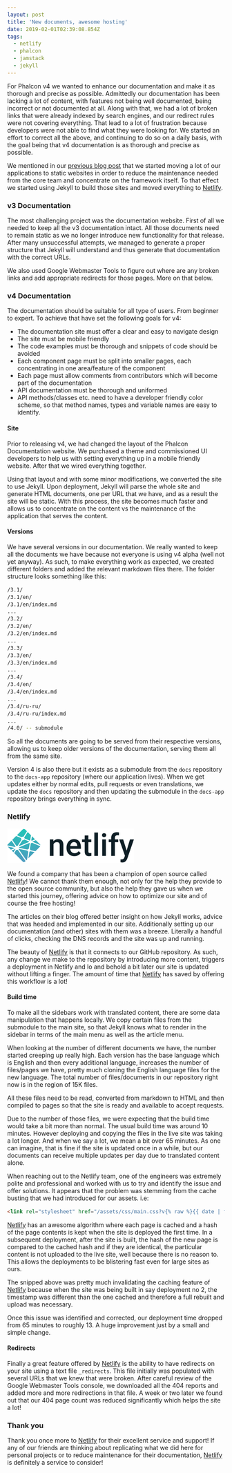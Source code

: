 ```yaml
---
layout: post
title: 'New documents, awesome hosting'
date: 2019-02-01T02:39:08.854Z
tags:
  - netlify
  - phalcon
  - jamstack
  - jekyll
---
```

For Phalcon v4 we wanted to enhance our documentation and make it as thorough and precise as possible. Admittedly our documentation has been lacking a lot of content, with features not being well documented, being incorrect or not documented at all. Along with that, we had a lot of broken links that were already indexed by search engines, and our redirect rules were not covering everything. That lead to a lot of frustration because developers were not able to find what they were looking for. We started an effort to correct all the above, and continuing to do so on a daily basis, with the goal being that v4 documentation is as thorough and precise as possible.
<!--more-->

We mentioned in our [previous blog post](/post/recent-repository-reorganization) that we started moving a lot of our applications to static websites in order to reduce the maintenance needed from the core team and concentrate on the framework itself. To that effect we started using Jekyll to build those sites and moved everything to [Netlify](https://netlify.com).

### v3 Documentation
The most challenging project was the documentation website. First of all we needed to keep all the v3 documentation intact. All those documents need to remain static as we no longer introduce new functionality for that release. After many unsuccessful attempts, we managed to generate a proper structure that Jekyll will understand and thus generate that documentation with the correct URLs.

We also used Google Webmaster Tools to figure out where are any broken links and add appropriate redirects for those pages. More on that below.

### v4 Documentation
The documentation should be suitable for all type of users. From beginner to expert. To achieve that have set the following goals for v4:
- The documentation site must offer a clear and easy to navigate design
- The site must be mobile friendly
- The code examples must be thorough and snippets of code should be avoided
- Each component page must be split into smaller pages, each concentrating in one area/feature of the component
- Each page must allow comments from contributors which will become part of the documentation
- API documentation must be thorough and uniformed
- API methods/classes etc. need to have a developer friendly color scheme, so that method names, types and variable names are easy to identify.

#### Site
Prior to releasing v4, we had changed the layout of the Phalcon Documentation website. We purchased a theme and commissioned UI developers to help us with setting everything up in a mobile friendly website. After that we wired everything together.

Using that layout and with some minor modifications, we converted the site to use Jekyll. Upon deployment, Jekyll will parse the whole site and generate HTML documents, one per URL that we have, and as a result the site will be static. With this process, the site becomes much faster and allows us to concentrate on the content vs the maintenance of the application that serves the content.

#### Versions
We have several versions in our documentation. We really wanted to keep all the documents we have because not everyone is using v4 alpha (well not yet anyway). As such, to make everything work as expected, we created different folders and added the relevant markdown files there. The folder structure looks something like this:

```bash
/3.1/
/3.1/en/
/3.1/en/index.md
...
/3.2/
/3.2/en/
/3.2/en/index.md
...
/3.3/
/3.3/en/
/3.3/en/index.md
...
/3.4/
/3.4/en/
/3.4/en/index.md
...
/3.4/ru-ru/
/3.4/ru-ru/index.md
...
/4.0/ -- submodule
```
So all the documents are going to be served from their respective versions, allowing us to keep older versions of the documentation, serving them all from the same site.

Version 4 is also there but it exists as a submodule from the `docs` repository to the `docs-app` repository (where our application lives). When we get updates either by normal edits, pull requests or even translations, we update the `docs` repository and then updating the submodule in the `docs-app` repository brings everything in sync.

### Netlify
![](/assets/files/full-logo-light.svg)

We found a company that has been a champion of open source called [Netlify](https://netlify.com)! We cannot thank them enough, not only for the help they provide to the open source community, but also the help they gave us when we started this journey, offering advice on how to optimize our site and of course the free hosting!

The articles on their blog offered better insight on how Jekyll works, advice that was heeded and implemented in our site. Additionally setting up our documentation (and other) sites with them was a breeze. Literally a handful of clicks, checking the DNS records and the site was up and running.

The beauty of [Netlify](https://netlify.com) is that it connects to our GitHub repository. As such, any change we make to the repository by introducing more content, triggers a deployment in Netlify and lo and behold a bit later our site is updated without lifting a finger. The amount of time that [Netlify](https://netlify.com) has saved by offering this workflow is a lot!

#### Build time
To make all the sidebars work with translated content, there are some data manipulation that happens locally. We copy certain files from the submodule to the main site, so that Jekyll knows what to render in the sidebar in terms of the main menu as well as the article menu.

When looking at the number of different documents we have, the number started creeping up really high. Each version has the base language which is English and then every additional language, increases the number of files/pages we have, pretty much cloning the English language files for the new language. The total number of files/documents in our repository right now is in the region of 15K files.

All these files need to be read, converted from markdown to HTML and then compiled to pages so that the site is ready and available to accept requests.

Due to the number of those files, we were expecting that the build time would take a bit more than normal. The usual build time was around 10 minutes. However deploying and copying the files in the live site was taking a lot longer. And when we say a lot, we mean a bit over 65 minutes. As one can imagine, that is fine if the site is updated once in a while, but our documents can receive multiple updates per day due to translated content alone.

When reaching out to the Netlify team, one of the engineers was extremely polite and professional and worked with us to try and identify the issue and offer solutions. It appears that the problem was stemming from the cache busting that we had introduced for our assets. i.e:

```html
<link rel="stylesheet" href="/assets/css/main.css?v{% raw %}{{ date | format: '%Y%m%d'" }}{% endraw %}" />
```

[Netlify](https://netlify.com) has an awesome algorithm where each page is cached and a hash of the page contents is kept when the site is deployed the first time. In a subsequent deployment, after the site is built, the hash of the new page is compared to the cached hash and if they are identical, the particular content is not uploaded to the live site, well because there is no reason to. This allows the deployments to be blistering fast even for large sites as ours.

The snipped above was pretty much invalidating the caching feature of [Netlify](https://netlify.com) because when the site was being built in say deployment no 2, the timestamp was different than the one cached and therefore a full rebuilt and upload was necessary.

Once this issue was identified and corrected, our deployment time dropped from 65 minutes to roughly 13. A huge improvement just by a small and simple change.

#### Redirects
Finally a great feature offered by [Netlify](https://netlify.com) is the ability to have redirects on your site using a text file `_redirects`. This file initially was populated with several URLs that we knew that were broken. After careful review of the Google Webmaster Tools console, we downloaded all the 404 reports and added more and more redirections in that file. A week or two later we found out that our 404 page count was reduced significantly which helps the site a lot!

### Thank you
Thank you once more to [Netlify](https://netlify.com) for their excellent service and support! If any of our friends are thinking about replicating what we did here for personal projects or to reduce maintenance for their documentation, [Netlify](https://netlify.com) is definitely a service to consider!
